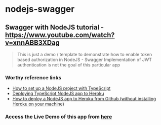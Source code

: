# nodejs-swagger

## Swagger with NodeJS tutorial - https://www.youtube.com/watch?v=xnnABB3XDag

> This is just a demo / template to demonstrate how to enable token based authorization in NodeJS - Swagger
> Implementation of JWT authentication is not the goal of this particular app

### Worthy reference links

- [How to set up a NodeJS project with TypeScript](https://www.digitalocean.com/community/tutorials/setting-up-a-node-project-with-typescript)
- [Deploying TypeScript NodeJS app to Heroku](https://medium.com/developer-rants/deploying-typescript-node-js-applications-to-heroku-81dd75424ce0)
- [How to deploy a NodeJS app to Heroku from Github (without installing Heroku on your machine)](https://www.freecodecamp.org/news/how-to-deploy-a-nodejs-app-to-heroku-from-github-without-installing-heroku-on-your-machine-433bec770efe/)

### Access the Live Demo of this app from [here](https://boiling-falls-56189.herokuapp.com/api-docs)
